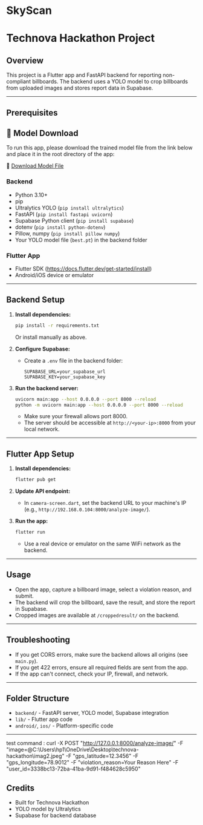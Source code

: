 # SkyScan

# Technova Hackathon Project

## Overview

This project is a Flutter app and FastAPI backend for reporting non-compliant billboards. The backend uses a YOLO model to crop billboards from uploaded images and stores report data in Supabase.

---

## Prerequisites

## 📂 Model Download
To run this app, please download the trained model file from the link below and place it in the root directory of the app:

🔗 [Download Model File](https://github.com/Viraj2722/billboard-classification-model/)


### Backend

- Python 3.10+
- pip
- Ultralytics YOLO (`pip install ultralytics`)
- FastAPI (`pip install fastapi uvicorn`)
- Supabase Python client (`pip install supabase`)
- dotenv (`pip install python-dotenv`)
- Pillow, numpy (`pip install pillow numpy`)
- Your YOLO model file (`best.pt`) in the backend folder

### Flutter App

- Flutter SDK (https://docs.flutter.dev/get-started/install)
- Android/iOS device or emulator

---

## Backend Setup

1. **Install dependencies:**

   ```sh
   pip install -r requirements.txt
   ```

   Or install manually as above.

2. **Configure Supabase:**

   - Create a `.env` file in the backend folder:
     ```env
     SUPABASE_URL=your_supabase_url
     SUPABASE_KEY=your_supabase_key
     ```

3. **Run the backend server:**
   ```sh
   uvicorn main:app --host 0.0.0.0 --port 8000 --reload
   python -m uvicorn main:app --host 0.0.0.0 --port 8000 --reload
   ```
   - Make sure your firewall allows port 8000.
   - The server should be accessible at `http://<your-ip>:8000` from your local network.

---

## Flutter App Setup

1. **Install dependencies:**

   ```sh
   flutter pub get
   ```

2. **Update API endpoint:**

   - In `camera-screen.dart`, set the backend URL to your machine's IP (e.g., `http://192.168.0.104:8000/analyze-image/`).

3. **Run the app:**
   ```sh
   flutter run
   ```
   - Use a real device or emulator on the same WiFi network as the backend.

---

## Usage

- Open the app, capture a billboard image, select a violation reason, and submit.
- The backend will crop the billboard, save the result, and store the report in Supabase.
- Cropped images are available at `/croppedresult/` on the backend.

---

## Troubleshooting

- If you get CORS errors, make sure the backend allows all origins (see `main.py`).
- If you get 422 errors, ensure all required fields are sent from the app.
- If the app can't connect, check your IP, firewall, and network.

---

## Folder Structure

- `backend/` - FastAPI server, YOLO model, Supabase integration
- `lib/` - Flutter app code
- `android/`, `ios/` - Platform-specific code

---

test command : 
curl -X POST "http://127.0.0.1:8000/analyze-image/" -F "image=@C:\Users\hp1\OneDrive\Desktop\technova-hackathon\imag2.jpeg" -F "gps_latitude=12.3456" -F "gps_longitude=78.9012" -F "violation_reason=Your Reason Here" -F "user_id=3338bc13-72ba-41ba-9d91-f484628c5950"

## Credits

- Built for Technova Hackathon
- YOLO model by Ultralytics
- Supabase for backend database
